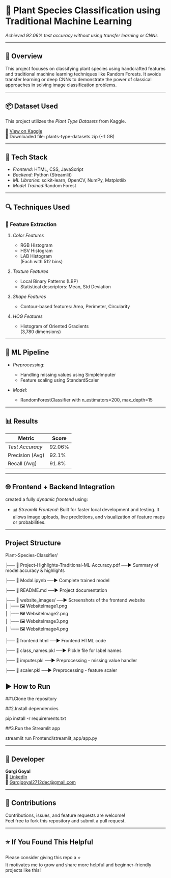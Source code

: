 # 🌿 Plant Species Classification using Traditional Machine Learning

*Achieved 92.06% test accuracy without using transfer learning or CNNs*

---

## 🚀 Overview

This project focuses on classifying plant species using handcrafted features and traditional machine learning techniques like Random Forests. It avoids transfer learning or deep CNNs to demonstrate the power of classical approaches in solving image classification problems.

---
## 📦 Dataset Used
This project utilizes the *Plant Type Datasets* from Kaggle.

🔗 [View on Kaggle](https://www.kaggle.com/datasets/yudhaislamisulistya/plants-type-datasets)  
  📁 Downloaded file: plants-type-datasets.zip (~1 GB)

---
## 🔧 Tech Stack

- *Frontend*: HTML, CSS, JavaScript
- *Backend*: Python (Streamlit)
- *ML Libraries*: scikit-learn, OpenCV, NumPy, Matplotlib
- *Model Trained*:Random Forest

---

## 🔍 Techniques Used

### 🎨 Feature Extraction

1. *Color Features*
   - RGB Histogram
   - HSV Histogram
   - LAB Histogram  
   (Each with 512 bins)

2. *Texture Features*
   - Local Binary Patterns (LBP)
   - Statistical descriptors: Mean, Std Deviation

3. *Shape Features*
   - Contour-based features: Area, Perimeter, Circularity

4. *HOG Features*
   - Histogram of Oriented Gradients  
   (3,780 dimensions)

---

## 🧠 ML Pipeline

- *Preprocessing*:
  - Handling missing values using SimpleImputer
  - Feature scaling using StandardScaler

- *Model*:  
  - RandomForestClassifier with n_estimators=200, max_depth=15

---

## 📊 Results

| Metric            | Score     |
|-------------------|-----------|
| *Test Accuracy* | 92.06%    |
| Precision (Avg)   | 92.1%     |
| Recall (Avg)      | 91.8%     |

---

## 🌐 Frontend + Backend Integration

created a fully *dynamic frontend* using:
- *📊 Streamlit Frontend*: Built for faster local development and testing. It allows image uploads, live predictions, and visualization of feature maps or probabilities.

---


## Project Structure

Plant-Species-Classifier/

├── 📄 Project-Highlights-Traditional-ML-Accuracy.pdf         ──▶  Summary of model accuracy & highlights  

├── 📄 Modal.ipynb                                             ──▶  Complete trained model 

├── 📄 README.md                                              ──▶  Project documentation  

├── 📁 website_images/                                        ──▶  Screenshots of the frontend website  
│   ├── 🖼️ WebsiteImage1.png                                
│   ├── 🖼️ WebsiteImage2.png                                
│   ├── 🖼️ WebsiteImage3.png                                
│   └── 🖼️ WebsiteImage4.png                       

├── 📄 frontend.html                                          ──▶  Frontend HTML code  

├── 📄 class_names.pkl                                        ──▶  Pickle file for label names  

├── 📄 imputer.pkl                                            ──▶  Preprocessing - missing value handler  

├── 📄 scaler.pkl                                             ──▶  Preprocessing - feature scaler  


## ▶ How to Run

##1.Clone the repository

##2.Install dependencies

  pip install -r requirements.txt

##3.Run the Streamlit app

  streamlit run Frontend/streamlit_app/app.py

---

## 🙋 Developer

**Gargi Goyal**  
🔗 [LinkedIn](https://www.linkedin.com/in/gargi-goyal-047888249/)  
📧 [Gargigoyal2712dec@gmail.com](mailto:Gargigoyal2712dec@gmail.com)

---

## 🤝 Contributions

Contributions, issues, and feature requests are welcome!  
Feel free to fork this repository and submit a pull request.

---

## ⭐ If You Found This Helpful

Please consider giving this repo a ⭐  
It motivates me to grow and share more helpful and beginner-friendly projects like this!

